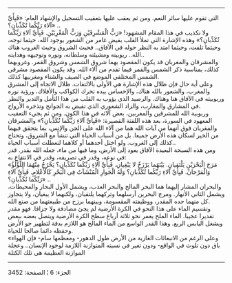 ------------------------------------------------------------------------

التي تقوم عليها سائر النعم. ومن ثم يعقب عليها بتعقيب التسجيل والإشهاد
العام: «فَبِأَيِّ آلاءِ رَبِّكُما تُكَذِّبانِ؟» ..  
ولا تكذيب في هذا المقام المشهود! «رَبُّ الْمَشْرِقَيْنِ وَرَبُّ الْمَغْرِبَيْنِ. فَبِأَيِّ آلاءِ
رَبِّكُما تُكَذِّبانِ؟» وهذه الإشارة التي تملأ القلب بفيض غامر من الشعور بوجود
الله، حيثما توجه، وحيثما تلفت، وحيثما امتد به النظر حوله في الآفاق..
فحيث الشروق وحيث الغروب هناك الله.. ربوبيته ومشيئته وسلطانه، ونوره
وتوجيهه وهدايته..  
والمشرقان والمغربان قد يكون المقصود بهما شروق الشمس وشروق القمر.
وغروبهما كذلك، بمناسبة ذكر الشمس والقمر فيما تقدم من آلاء الله. وقد يكون
المقصود مشرقي الشمس المختلفي الموضع في الصيف والشتاء ومغربيها كذلك.  
وعلى أية حال فإن ظلال هذه الإشارة هي الأولى بالالتفات. ظلال الاتجاه إلى
المشرق والمغرب، والشعور بالله هناك، والإحساس بيده تحرك الكواكب والأفلاك،
ورؤية نوره وربوبيته في الآفاق هنا وهناك. والرصيد الذي يؤوب به القلب من
هذا التأمل والتدبر والنظر في المشارق والمغارب، والزاد الشعوري الذي تفيض
به الجوانح وتذخره الأرواح.  
وربوبية الله للمشرقين والمغربين، بعض آلائه في هذا الكون. ومن ثم يجيء
التعقيب المعهود في السورة، بعد هذه اللفتة القصيرة: «فَبِأَيِّ آلاءِ رَبِّكُما
تُكَذِّبانِ؟» والمشرقان والمغربان فوق أنهما من آيات الله هما من آلاء الله على
الجن والإنس، بما يتحقق فيهما من الخير لسكان هذه الأرض جميعا. بل من أسباب
الحياة التي تنشأ مع الشروق، وتحتاج كذلك إلى الغروب. ولو اختل أحدهما أو
كلاهما لتعطلت أسباب الحياة..  
ومن هذه السبحة البعيدة الآفاق يعود إلى الأرض، وما فيها من ماء، جعله الله
بقدر. قدر في نوعه، وقدر في تصريفه، وقدر في الانتفاع به:  
«مَرَجَ الْبَحْرَيْنِ يَلْتَقِيانِ. بَيْنَهُما بَرْزَخٌ لا يَبْغِيانِ. فَبِأَيِّ آلاءِ رَبِّكُما تُكَذِّبانِ؟
يَخْرُجُ مِنْهُمَا اللُّؤْلُؤُ وَالْمَرْجانُ. فَبِأَيِّ آلاءِ رَبِّكُما تُكَذِّبانِ؟ وَلَهُ الْجَوارِ الْمُنْشَآتُ
فِي الْبَحْرِ كَالْأَعْلامِ. فَبِأَيِّ آلاءِ رَبِّكُما تُكَذِّبانِ؟» ..  
والبحران المشار إليهما هما البحر المالح والبحر العذب، ويشمل الأول البحار
والمحيطات، ويشمل الثاني الأنهار. ومرج البحرين أرسلهما وتركهما يلتقيان،
ولكنهما لا يبغيان، ولا يتجاوز كل منهما حده المقدر، ووظيفته المقسومة،
وبينهما برزخ من طبيعتهما من صنع الله.  
وتقسيم الماء على هذا النحو في الكرة الأرضية لم يجئ مصادفة ولا جزافا. فهو
مقدر تقديرا عجيبا. الماء الملح يغمر نحو ثلاثة أرباع سطح الكرة الأرضية
ويتصل بعضه ببعض ويشغل اليابس الربع. وهذا القدر الواسع من الماء المالح هو
اللازم بدقة لتطهير جو الأرض وحفظه دائما صالحا للحياة.  
«وعلى الرغم من الانبعاثات الغازية من الأرض طول الدهور- ومعظمها سام- فإن
الهواء باق دون تلوث في الواقع- ودون تغير في نسبته المتوازنة اللازمة
لوجود الإنسان.. وعجلة الموازنة العظيمة هي تلك الكتلة

------------------------------------------------------------------------

الجزء: 6 ¦ الصفحة: 3452
